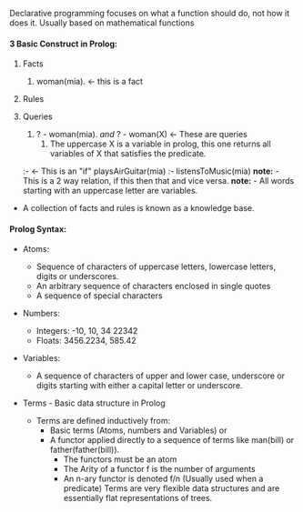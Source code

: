 Declarative programming focuses on what a function should do, not how it does it.
Usually based on mathematical functions
#### 3 Basic Construct in Prolog:
1. Facts
	1. woman(mia). <- this is a fact
2. Rules
3. Queries
	1. ? - woman(mia). *and* ? - woman(X) <- These are queries
		1. The uppercase X is a variable in prolog, this one returns all variables of X that satisfies the predicate.

	:- <- This is an "if"
	playsAirGuitar(mia) :- listensToMusic(mia)
	**note:** - This is a 2 way relation, if this then that and vice versa.
	**note:** - All words starting with an uppercase letter are variables.

- A collection of facts and rules is known as a knowledge base.


#### Prolog Syntax:
- Atoms:
	- Sequence of characters of uppercase letters, lowercase letters, digits or underscores.
	- An arbitrary sequence of characters enclosed in single quotes
	- A sequence of special characters

- Numbers:
	- Integers: -10, 10, 34 22342
	- Floats: 3456.2234, 585.42

- Variables: 
	- A sequence of characters of upper and lower case, underscore or digits starting with either a capital letter or underscore.

- Terms - Basic data structure in Prolog
	- Terms are defined inductively from:
		- Basic terms (Atoms, numbers and Variables) or
		- A functor applied directly to a sequence of terms like man(bill) or father(father(bill)).
			- The functors must be an atom
			- The Arity of a functor f is the number of arguments
			- An n-ary functor is denoted f/n (Usually used when a predicate)
	Terms are very flexible data structures and are essentially flat representations of trees.
